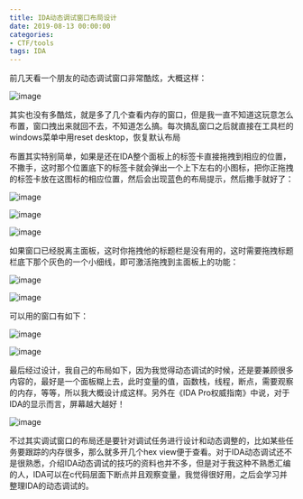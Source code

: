 ```yaml
---
title: IDA动态调试窗口布局设计
date: 2019-08-13 00:00:00
categories:
- CTF/tools
tags: IDA
---
```


前几天看一个朋友的动态调试窗口非常酷炫，大概这样：

![image](https://xuanxuanblingbling.github.io/assets/pic/ida/idazhe.jpeg)

其实也没有多酷炫，就是多了几个查看内存的窗口，但是我一直不知道这玩意怎么布置，窗口拽出来就回不去，不知道怎么搞。每次搞乱窗口之后就直接在工具栏的windows菜单中用reset desktop，恢复默认布局

布置其实特别简单，如果是还在IDA整个面板上的标签卡直接拖拽到相应的位置，不撒手，这时那个位置底下的标签卡就会弹出一个上下左右的小图标，把你正拖拽的标签卡放在这图标的相应位置，然后会出现蓝色的布局提示，然后撒手就好了：

![image](https://xuanxuanblingbling.github.io/assets/pic/ida/logo.png)

![image](https://xuanxuanblingbling.github.io/assets/pic/ida/drag1.png)

![image](https://xuanxuanblingbling.github.io/assets/pic/ida/drag2.png)

如果窗口已经脱离主面板，这时你拖拽他的标题栏是没有用的，这时需要拖拽标题栏底下那个灰色的一个小细线，即可激活拖拽到主面板上的功能：

![image](https://xuanxuanblingbling.github.io/assets/pic/ida/gray1.png)

![image](https://xuanxuanblingbling.github.io/assets/pic/ida/gray2.png)


可以用的窗口有如下：

![image](https://xuanxuanblingbling.github.io/assets/pic/ida/subview.png)

![image](https://xuanxuanblingbling.github.io/assets/pic/ida/debugview.png)


最后经过设计，我自己的布局如下，因为我觉得动态调试的时候，还是要兼顾很多内容的，最好是一个面板糊上去，此时变量的值，函数栈，线程，断点，需要观察的内存，等等，所以我大概设计成这样。另外在《IDA Pro权威指南》中说，对于IDA的显示而言，屏幕越大越好！

![image](https://xuanxuanblingbling.github.io/assets/pic/ida/myida.png)

不过其实调试窗口的布局还是要针对调试任务进行设计和动态调整的，比如某些任务要跟踪的内存很多，那么就多开几个hex view便于查看。对于IDA动态调试还不是很熟悉，介绍IDA动态调试的技巧的资料也并不多，但是对于我这种不熟悉汇编的人，IDA可以在c代码层面下断点并且观察变量，我觉得很好用，之后会学习并整理IDA的动态调试的。